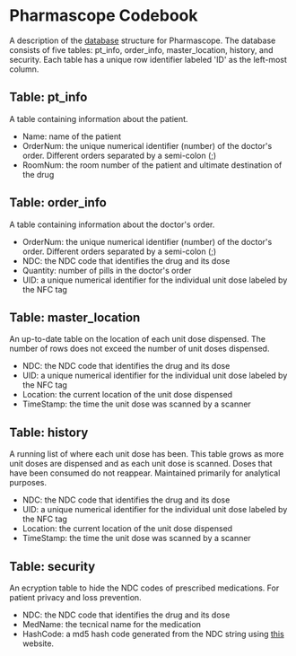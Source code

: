 # Pharmascope Codebook 
A description of the [database](https://docs.google.com/spreadsheets/d/1Ke-UfjN8fhHfZkO4f-gwMgcsSeLbh17hREUghOgtE1o/edit#gid=590828015) structure for Pharmascope. The database consists of five tables: pt_info, order_info, master_location, history, and security. Each table has a unique row identifier labeled 'ID' as the left-most column. 

## Table: pt_info
A table containing information about the patient.
+ Name: name of the patient
+ OrderNum: the unique numerical identifier (number) of the doctor's order. Different orders separated by a semi-colon (;)
+ RoomNum: the room number of the patient and ultimate destination of the drug

## Table: order_info
A table containing information about the doctor's order.
+ OrderNum: the unique numerical identifier (number) of the doctor's order. Different orders separated by a semi-colon (;)
+ NDC: the NDC code that identifies the drug and its dose
+ Quantity: number of pills in the doctor's order
+ UID: a unique numerical identifier for the individual unit dose labeled by the NFC tag

## Table: master_location
An up-to-date table on the location of each unit dose dispensed. The number of rows does not exceed the number of unit doses dispensed.
+ NDC: the NDC code that identifies the drug and its dose
+ UID: a unique numerical identifier for the individual unit dose labeled by the NFC tag
+ Location: the current location of the unit dose dispensed
+ TimeStamp: the time the unit dose was scanned by a scanner

## Table: history
A running list of where each unit dose has been. This table grows as more unit doses are dispensed and as each unit dose is scanned. Doses that have been consumed do not reappear. Maintained primarily for analytical purposes.
+ NDC: the NDC code that identifies the drug and its dose
+ UID: a unique numerical identifier for the individual unit dose labeled by the NFC tag
+ Location: the current location of the unit dose dispensed
+ TimeStamp: the time the unit dose was scanned by a scanner

## Table: security
An ecryption table to hide the NDC codes of prescribed medications. For patient privacy and loss prevention.
+ NDC: the NDC code that identifies the drug and its dose
+ MedName: the tecnical name for the medication
+ HashCode: a md5 hash code generated from the NDC string using [this](https://www.md5hashgenerator.com/) website.
